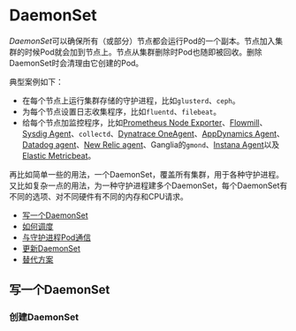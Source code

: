 # DaemonSet

*DaemonSet*可以确保所有（或部分）节点都会运行Pod的一个副本。节点加入集群的时候Pod就会加到节点上。节点从集群删除时Pod也随即被回收。删除DaemonSet时会清理由它创建的Pod。

典型案例如下：

- 在每个节点上运行集群存储的守护进程，比如`glusterd`、`ceph`。
- 为每个节点设置日志收集程序，比如`fluentd`、`filebeat`。
- 给每个节点加监控程序，比如[Prometheus Node Exporter](https://github.com/prometheus/node_exporter)、[Flowmill](https://github.com/Flowmill/flowmill-k8s/)、[Sysdig Agent](https://docs.sysdig.com/?lang=en)、`collectd`、[Dynatrace OneAgent](https://www.dynatrace.com/technologies/kubernetes-monitoring/)、[AppDynamics Agent](https://docs.appdynamics.com/display/CLOUD/Container+Visibility+with+Kubernetes)、[Datadog agent](https://docs.datadoghq.com/agent/kubernetes/?tab=helm)、[New Relic agent](https://docs.newrelic.com/docs/integrations/kubernetes-integration/installation/kubernetes-installation-configuration)、Ganglia的`gmond`、[Instana Agent](https://www.instana.com/supported-integrations/kubernetes-monitoring/)以及[Elastic Metricbeat](https://www.elastic.co/guide/en/beats/metricbeat/current/running-on-kubernetes.html)。

再比如简单一些的用法，一个DaemonSet，覆盖所有集群，用于各种守护进程。又比如复杂一点的用法，为一种守护进程建多个DaemonSet，每个DaemonSet有不同的选项、对不同硬件有不同的内存和CPU请求。

- [写一个DaemonSet](#写一个DaemonSet)
- [如何调度](#如何调度)
- [与守护进程Pod通信](#与守护进程Pod通信)
- [更新DaemonSet](#更新DaemonSet)
- [替代方案](#替代方案)

## 写一个DaemonSet

### 创建DaemonSet